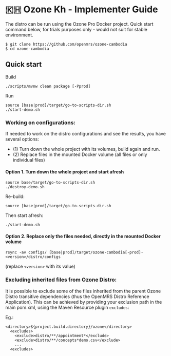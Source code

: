 # 🇰🇭 Ozone Kh - Implementer Guide

The distro can be run using the Ozone Pro Docker project. Quick start command below, for trials purposes only - would not suit for stable environment.

```
$ git clone https://github.com/openmrs/ozone-cambodia
$ cd ozone-cambodia
```

## Quick start

Build
```
./scripts/mvnw clean package [-Pprod]
```

Run
```
source [base|prod]/target/go-to-scripts-dir.sh
./start-demo.sh
```

### Working on configurations:

If needed to work on the distro configurations and see the results, you have several options:
- (1) Turn down the whole project with its volumes, build again and run.
- (2) Replace files in the mounted Docker volume (all files or only individual files)

#### Option 1. Turn down the whole project and start afresh
```
source base/target/go-to-scripts-dir.sh
./destroy-demo.sh
```

Re-build:
```
source [base|prod]/target/go-to-scripts-dir.sh
```

Then start afresh:
```
./start-demo.sh
```

#### Option 2. Replace only the files needed, directly in the mounted Docker volume

```
rsync -av configs/ [base|prod]/target/ozone-cambodia[-prod]-<version>/distro/configs
```
(replace `<version>` with its value)

### Excluding inherited files from Ozone Distro:

It is possible to exclude some of the files inherited from the parent Ozone Distro transitive dependencies (thus the OpenMRS Distro Reference Application).
This can be achieved by providing your exclusion path in the main pom.xml, using the Maven Resource plugin `excludes`:

Eg.:
```
<directory>${project.build.directory}/ozone</directory>
  <excludes>
    <exclude>distro/**/appointment*</exclude>
    <exclude>distro/**/concepts*demo.csv</exclude>
    ...
  <excludes>
```
